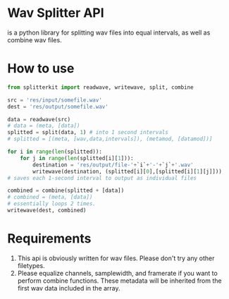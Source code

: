 # Wav Splitter API

is a python library for splitting wav files into equal intervals, as well as combine wav files.

# How to use

```Python
from splitterkit import readwave, writewave, split, combine

src = 'res/input/somefile.wav'
dest = 'res/output/somefile.wav'

data = readwave(src)
# data = (meta, [data])
splitted = split(data, 1) # into 1 second intervals
# splitted = [(meta, [wav,data,intervals]), (metamod, [datamod])]

for i in range(len(splitted)):
    for j in range(len(splitted[i][1])):
        destination = 'res/output/file-'+`i`+'-'+`j`+'.wav'
        writewave(destination, (splitted[i][0],[splitted[i][1][j]]))
# saves each 1-second interval to output as individual files

combined = combine(splitted + [data])
# combined = (meta, [data])
# essentially loops 2 times.
writewave(dest, combined)
```

# Requirements

1. This api is obviously written for wav files. Please don't try any other filetypes.
2. Please equalize channels, samplewidth, and framerate if you want to perform combine functions. These metadata will be inherited from the first wav data included in the array.
